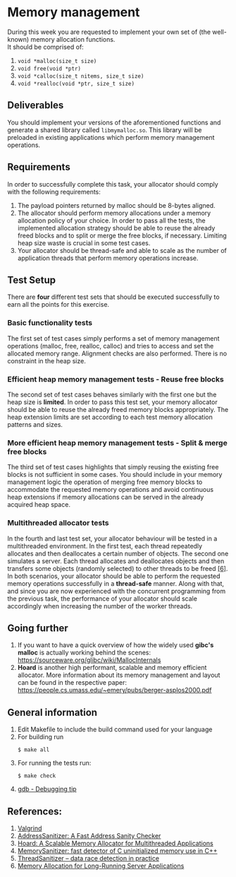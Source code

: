 # Memory management
During this week you are requested to implement your own set of (the well-known) memory allocation functions. \
It should be comprised of:
1. `void *malloc(size_t size)`
2. `void free(void *ptr)`
3. `void *calloc(size_t nitems, size_t size)`
4. `void *realloc(void *ptr, size_t size)`

## Deliverables
You should implement your versions of the aforementioned functions and generate a shared library called `libmymalloc.so`.
This library will be preloaded in existing applications which perform memory management operations.

## Requirements
In order to successfully complete this task, your allocator should comply with the following requirements:
1. The payload pointers returned by malloc should be 8-bytes aligned.
2. The allocator should perform memory allocations under a memory allocation policy of your choice. In order to pass all the tests, 
the implemented allocation strategy should be able to reuse the already freed blocks and to split or merge the free blocks, if necessary.
Limiting heap size waste is crucial in some test cases.
3. Your allocator should be thread-safe and able to scale as the number of application threads that perform memory operations increase.

## Test Setup
There are **four** different test sets that should be executed successfully to earn all the points for this exercise.

### Basic functionality tests
The first set of test cases simply performs a set of memory management operations (malloc, free, realloc, calloc) 
and tries to access and set the allocated memory range. Alignment checks are also performed. There is no constraint in the heap size.

### Efficient heap memory management tests - Reuse free blocks
The second set of test cases behaves similarly with the first one but the heap size is **limited**. 
In order to pass this test set, your memory allocator should be able to reuse the already freed memory blocks appropriately. 
The heap extension limits are set according to each test memory allocation patterns and sizes.

### More efficient heap memory management tests - Split & merge free blocks
The third set of test cases highlights that simply reusing the existing free blocks is not sufficient in some cases. 
You should include in your memory management logic the operation of merging free memory blocks to accommodate the requested memory operations 
and avoid continuous heap extensions if memory allocations can be served in the already acquired heap space.

### Multithreaded allocator tests
In the fourth and last test set, your allocator behaviour will be tested in a multithreaded environment. 
In the first test, each thread repeatedly allocates and then deallocates a certain number of objects.
The second one simulates a server. Each thread allocates and deallocates objects and then transfers some objects (randomly selected) to other threads to be freed [[6]](http://citeseerx.ist.psu.edu/viewdoc/download?doi=10.1.1.45.1947&rep=rep1&type=pdf).
In both scenarios, your allocator should be able to perform the requested memory operations successfully in a **thread-safe** manner.
Along with that, and since you are now experienced with the concurrent programming from the previous task, the performance of your allocator should scale accordingly when increasing the number of the worker threads.

## Going further
1. If you want to have a quick overview of how the widely used **gibc's malloc** is actually working behind the scenes: https://sourceware.org/glibc/wiki/MallocInternals
2. **Hoard** is another high performant, scalable and memory efficient allocator. More information about its memory management and layout can be found 
in the respective paper: https://people.cs.umass.edu/~emery/pubs/berger-asplos2000.pdf

## General information
1. Edit Makefile to include the build command used for your language
2. For building run 
   ```console
   $ make all
   ```
3. For running the tests run:
   ```console
   $ make check
   ```
4. [gdb - Debugging tip](http://truthbk.github.io/gdb-ld_preload-and-libc/)

## References:
1. [Valgrind](https://valgrind.org/)
2. [AddressSanitizer: A Fast Address Sanity Checker](https://www.usenix.org/system/files/conference/atc12/atc12-final39.pdf)
3. [Hoard: A Scalable Memory Allocator for Multithreaded Applications](https://people.cs.umass.edu/~emery/pubs/berger-asplos2000.pdf)
4. [MemorySanitizer: fast detector of C uninitialized memory use in C++](https://static.googleusercontent.com/media/research.google.com/en//pubs/archive/43308.pdf)
5. [ThreadSanitizer – data race detection in practice](https://static.googleusercontent.com/media/research.google.com/el//pubs/archive/35604.pdf)
6. [Memory Allocation for Long-Running Server Applications](http://citeseerx.ist.psu.edu/viewdoc/download?doi=10.1.1.45.1947&rep=rep1&type=pdf)